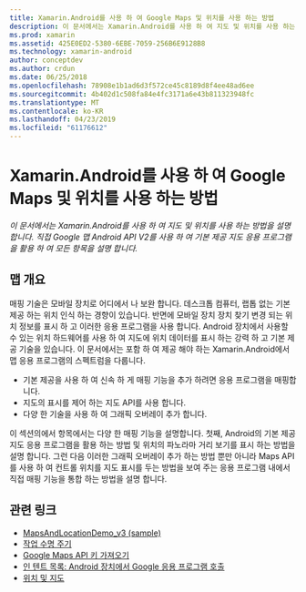 ```yaml
---
title: Xamarin.Android를 사용 하 여 Google Maps 및 위치를 사용 하는 방법
description: 이 문서에서는 Xamarin.Android를 사용 하 여 지도 및 위치를 사용 하는 방법을 설명 합니다. 직접 Google 맵 Android API V2를 사용 하 여 기본 제공 지도 응용 프로그램을 활용 하 여 모든 항목을 설명 합니다.
ms.prod: xamarin
ms.assetid: 425E0ED2-5380-6EBE-7059-256B6E9128B8
ms.technology: xamarin-android
author: conceptdev
ms.author: crdun
ms.date: 06/25/2018
ms.openlocfilehash: 78908e1b1ad6d3f572ce45c8189d8f4ee48ad6ee
ms.sourcegitcommit: 4b402d1c508fa84e4fc3171a6e43b811323948fc
ms.translationtype: MT
ms.contentlocale: ko-KR
ms.lasthandoff: 04/23/2019
ms.locfileid: "61176612"
---
```

# <a name="how-to-use-google-maps-and-location-with-xamarinandroid"></a>Xamarin.Android를 사용 하 여 Google Maps 및 위치를 사용 하는 방법

_이 문서에서는 Xamarin.Android를 사용 하 여 지도 및 위치를 사용 하는 방법을 설명 합니다. 직접 Google 맵 Android API V2를 사용 하 여 기본 제공 지도 응용 프로그램을 활용 하 여 모든 항목을 설명 합니다._

## <a name="maps-overview"></a>맵 개요

매핑 기술은 모바일 장치로 어디에서 나 보완 합니다. 데스크톱 컴퓨터, 랩톱 없는 기본 제공 하는 위치 인식 하는 경향이 있습니다. 반면에 모바일 장치 장치 찾기 변경 되는 위치 정보를 표시 하 고 이러한 응용 프로그램을 사용 합니다. Android 장치에서 사용할 수 있는 위치 하드웨어를 사용 하 여 지도에 위치 데이터를 표시 하는 강력 하 고 기본 제공 기술을 있습니다. 이 문서에서는 포함 하 여 제공 해야 하는 Xamarin.Android에서 맵 응용 프로그램의 스펙트럼을 다룹니다. 

-  기본 제공을 사용 하 여 신속 하 게 매핑 기능을 추가 하려면 응용 프로그램을 매핑합니다.
-  지도의 표시를 제어 하는 지도 API를 사용 합니다.
-  다양 한 기술을 사용 하 여 그래픽 오버레이 추가 합니다.

이 섹션의에서 항목에서는 다양 한 매핑 기능을 설명합니다.
첫째, Android의 기본 제공 지도 응용 프로그램을 활용 하는 방법 및 위치의 파노라마 거리 보기를 표시 하는 방법을 설명 합니다. 그런 다음 이러한 그래픽 오버레이 추가 하는 방법 뿐만 아니라 Maps API를 사용 하 여 컨트롤 위치를 지도 표시를 두는 방법을 보여 주는 응용 프로그램 내에서 직접 매핑 기능을 통합 하는 방법을 설명 합니다.


## <a name="related-links"></a>관련 링크

- [MapsAndLocationDemo_v3 (sample)](https://developer.xamarin.com/samples/monodroid/MapsAndLocationDemo_v3/)
- [작업 수명 주기](~/android/app-fundamentals/activity-lifecycle/index.md)
- [Google Maps API 키 가져오기](~/android/platform/maps-and-location/maps/obtaining-a-google-maps-api-key.md)
- [인 텐트 목록: Android 장치에서 Google 응용 프로그램 호출](https://developer.android.com/guide/appendix/g-app-intents.html)
- [위치 및 지도](https://developer.android.com/guide/topics/location/index.html)
